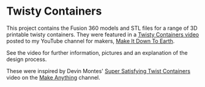 # Twisty Containers
This project contains the Fusion 360 models and STL files for a
range of 3D printable twisty containers.  They were featured in a
[Twisty Containers video](https://www.youtube.com/watch?v=qXA_M0i1rZc)
posted to my YouTube channel for makers, [Make It Down To Earth](https://www.youtube.com/channel/UCGBt41ue4j5QFqwPg0efcfQ).

See the video for further information, pictures and an
explanation of the design process.

These were inspired by Devin Montes' [Super Satisfying Twist Containers](https://www.youtube.com/watch?v=VWuu0z3s3zM)
video on the [Make Anything](https://www.youtube.com/channel/UCVc6AHfGw9b2zOE_ZGfmsnw) channel.
